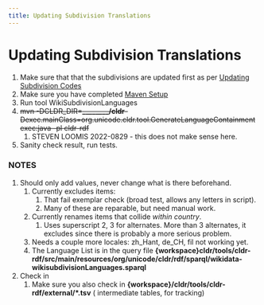 ```yaml
---
title: Updating Subdivision Translations
---
```


# Updating Subdivision Translations

1. Make sure that that the subdivisions are updated first as per [Updating Subdivision Codes](/development/updating-codes/updating-subdivision-codes)
2. Make sure you have completed [Maven Setup](/development/maven)
3. Run tool WikiSubdivisionLanguages
4. ~~mvn \-DCLDR\_DIR\=**\_\_\_\_\_\_\_\_/cldr**\-Dexec.mainClass\=org.unicode.cldr.tool.GenerateLanguageContainment exec:java \-pl cldr\-rdf~~
	1. STEVEN LOOMIS 2022\-0829 \- this does not make sense here.
5. Sanity check result, run tests.

### NOTES
1. Should only add values, never change what is there beforehand.
	1. Currently excludes items:
		1. That fail exemplar check (broad test, allows any letters in script).
		2. Many of these are reparable, but need manual work.
	2. Currently renames items that collide *within country*.
		1. Uses superscript 2, 3 for alternates. More than 3 alternates, it excludes since there is probably a more serious problem.
	3. Needs a couple more locales: zh\_Hant, de\_CH, fil not working yet.
	4. The Language List is in the query file **{workspace}cldr/tools/cldr\-rdf/src/main/resources/org/unicode/cldr/rdf/sparql/wikidata\-wikisubdivisionLanguages.sparql**
2. Check in
	1. Make sure you also check in **{workspace}/cldr/tools/cldr\-rdf/external/\*.tsv** ( intermediate tables, for tracking)

